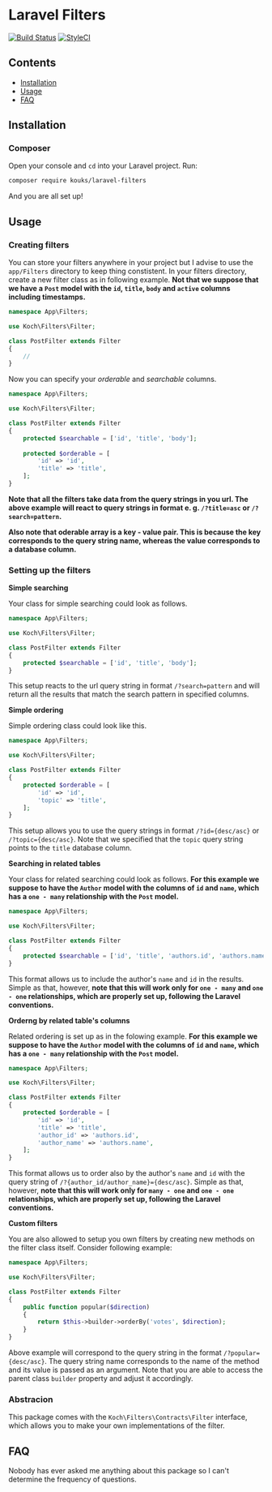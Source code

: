 # Laravel Filters

[![Build Status](https://travis-ci.org/kouks/laravel-filters.svg?branch=master)](https://travis-ci.org/kouks/laravel-filters)
[![StyleCI](https://styleci.io/repos/73021743/shield?branch=master)](https://styleci.io/repos/73021743)


## Contents

- [Installation](#installation)
- [Usage](#usage)
- [FAQ](#faq)

## Installation

### Composer

Open your console and `cd` into your Laravel project. Run:

```bash
composer require kouks/laravel-filters
```

And you are all set up!

## Usage

### Creating filters

You can store your filters anywhere in your project but I advise to use the `app/Filters` directory to keep thing constistent. In your filters directory, create a new filter class as in following example. __Not that we suppose that we have a `Post` model with the `id`, `title`, `body` and `active` columns including timestamps.__

```php
namespace App\Filters;

use Koch\Filters\Filter;

class PostFilter extends Filter
{
    //
}
```

Now you can specify your _orderable_ and _searchable_ columns.

```php
namespace App\Filters;

use Koch\Filters\Filter;

class PostFilter extends Filter
{
    protected $searchable = ['id', 'title', 'body'];
    
    protected $orderable = [
        'id' => 'id',
        'title' => 'title',
    ];
}
```

__Note that all the filters take data from the query strings in you url. The above example will react to query strings in format e. g. `/?title=asc` or `/?search=pattern`.__

__Also note that oderable array is a key - value pair. This is because the key corresponds to the query string name, whereas the value corresponds to a database column.__

### Setting up the filters

__Simple searching__

Your class for simple searching could look as follows.

```php
namespace App\Filters;

use Koch\Filters\Filter;

class PostFilter extends Filter
{
    protected $searchable = ['id', 'title', 'body'];
}
```

This setup reacts to the url query string in format `/?search=pattern` and will return all the results that match the search pattern in specified columns.

__Simple ordering__

Simple ordering class could look like this.

```php
namespace App\Filters;

use Koch\Filters\Filter;

class PostFilter extends Filter
{
    protected $orderable = [
        'id' => 'id',
        'topic' => 'title',
    ];
}
```

This setup allows you to use the query strings in format `/?id={desc/asc}` or `/?topic={desc/asc}`. Note that we specified that the `topic` query string points to the `title` database column.

__Searching in related tables__

Your class for related searching could look as follows. __For this example we suppose to have the `Author` model with the columns of `id` and `name`, which has a `one - many` relationship with the `Post` model.__

```php
namespace App\Filters;

use Koch\Filters\Filter;

class PostFilter extends Filter
{
    protected $searchable = ['id', 'title', 'authors.id', 'authors.name'];
}
```

This format allows us to include the author's `name` and `id` in the results. Simple as that, however, __note that this will work only for `one - many` and `one - one` relationships, which are properly set up, following the Laravel conventions.__

__Orderng by related table's columns__

Related ordering is set up as in the folowing example. __For this example we suppose to have the `Author` model with the columns of `id` and `name`, which has a `one - many` relationship with the `Post` model.__

```php
namespace App\Filters;

use Koch\Filters\Filter;

class PostFilter extends Filter
{
    protected $orderable = [
        'id' => 'id', 
        'title' => 'title', 
        'author_id' => 'authors.id', 
        'author_name' => 'authors.name',
    ];
}
```

This format allows us to order also by the author's `name` and `id` with the query string of `/?{author_id/author_name}={desc/asc}`. Simple as that, however, __note that this will work only for `many - one` and `one - one` relationships, which are properly set up, following the Laravel conventions.__


__Custom filters__

You are also allowed to setup you own filters by creating new methods on the filter class itself. Consider following example:

```php
namespace App\Filters;

use Koch\Filters\Filter;

class PostFilter extends Filter
{
    public function popular($direction)
    {
        return $this->builder->orderBy('votes', $direction);
    }
}
```

Above example will correspond to the query string in the format `/?popular={desc/asc}`. The query string name corresponds to the name of the method and its value is passed as an argument. Note that you are able to access the parent class `builder` property and adjust it accordingly.

### Abstracion

This package comes with the `Koch\Filters\Contracts\Filter` interface, which allows you to make your own implementations of the filter.

## FAQ

Nobody has ever asked me anything about this package so I can't determine the frequency of questions.
